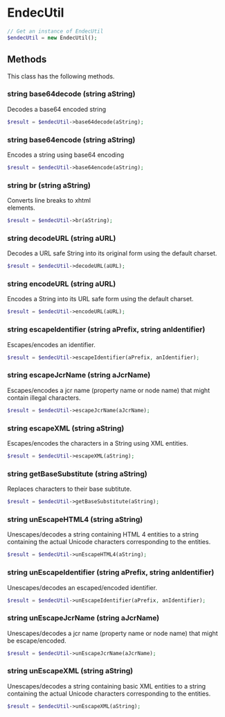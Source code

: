 # EndecUtil

```php
// Get an instance of EndecUtil
$endecUtil = new EndecUtil();
```


## Methods
This class has the following methods.


### string base64decode (string aString)
Decodes a base64 encoded string

```php
$result = $endecUtil->base64decode(aString);
```


### string base64encode (string aString)
Encodes a string using base64 encoding

```php
$result = $endecUtil->base64encode(aString);
```


### string br (string aString)
Converts line breaks to xhtml <br /> elements.

```php
$result = $endecUtil->br(aString);
```


### string decodeURL (string aURL)
Decodes a URL safe String into its original form using the default charset.

```php
$result = $endecUtil->decodeURL(aURL);
```


### string encodeURL (string aURL)
Encodes a String into its URL safe form using the default charset.

```php
$result = $endecUtil->encodeURL(aURL);
```


### string escapeIdentifier (string aPrefix, string anIdentifier)
Escapes/encodes an identifier.

```php
$result = $endecUtil->escapeIdentifier(aPrefix, anIdentifier);
```


### string escapeJcrName (string aJcrName)
Escapes/encodes a jcr name (property name or node name) that might contain illegal characters.

```php
$result = $endecUtil->escapeJcrName(aJcrName);
```


### string escapeXML (string aString)
Escapes/encodes the characters in a String using XML entities.

```php
$result = $endecUtil->escapeXML(aString);
```


### string getBaseSubstitute (string aString)
Replaces characters to their base subtitute.

```php
$result = $endecUtil->getBaseSubstitute(aString);
```


### string unEscapeHTML4 (string aString)
Unescapes/decodes a string containing HTML 4 entities to a string containing the actual Unicode characters corresponding to the entities.

```php
$result = $endecUtil->unEscapeHTML4(aString);
```


### string unEscapeIdentifier (string aPrefix, string anIdentifier)
Unescapes/decodes an escaped/encoded identifier.

```php
$result = $endecUtil->unEscapeIdentifier(aPrefix, anIdentifier);
```


### string unEscapeJcrName (string aJcrName)
Unescapes/decodes a jcr name (property name or node name) that might be escape/encoded.

```php
$result = $endecUtil->unEscapeJcrName(aJcrName);
```


### string unEscapeXML (string aString)
Unescapes/decodes a string containing basic XML entities to a string containing the actual Unicode characters corresponding to the entities.

```php
$result = $endecUtil->unEscapeXML(aString);
```

